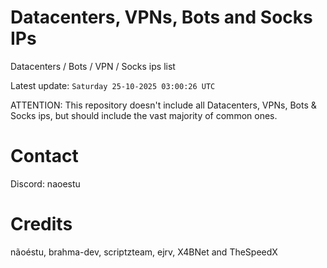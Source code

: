 # Datacenters, VPNs, Bots and Socks IPs
 
Datacenters / Bots / VPN / Socks ips list

Latest update: `Saturday 25-10-2025 03:00:26 UTC` 

ATTENTION: This repository doesn't include all Datacenters, VPNs, Bots & Socks ips, 
but should include the vast majority of common ones.

# Contact
Discord: naoestu

# Credits
nãoéstu, brahma-dev, scriptzteam, ejrv, X4BNet and TheSpeedX
